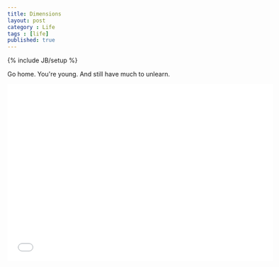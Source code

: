 ```yaml
---
title: Dimensions
layout: post
category : Life
tags : [life]
published: true
---
```

{% include JB/setup %}

Go home. You're young.
And still have much to unlearn.

<iframe width="600" height="400" src="//www.youtube.com/embed/tf3oHCWMIjE?list=PLzvRx_johoA_Zhuo_pRsWSbARe2IZ2XZJ" frameborder="0" allowfullscreen="true"> </iframe>

